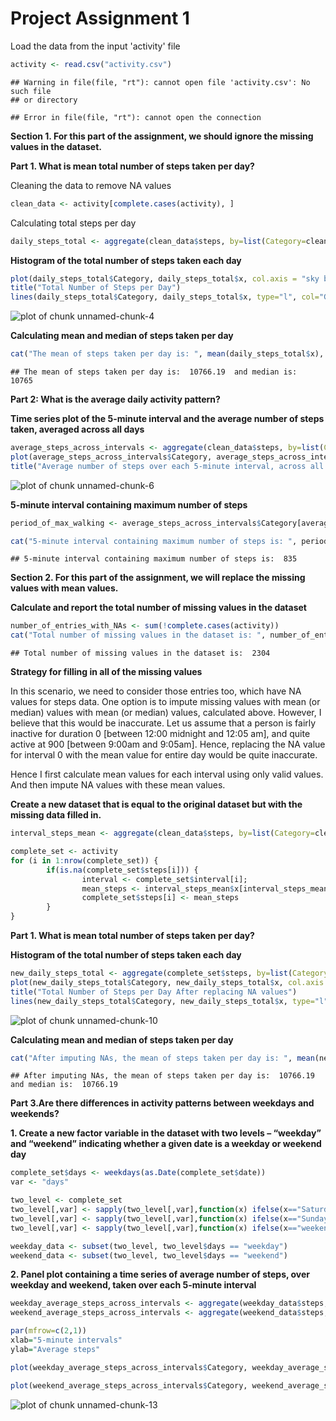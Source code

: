 Project Assignment 1
=========================

Load the data from the input 'activity' file


```r
activity <- read.csv("activity.csv")
```

```
## Warning in file(file, "rt"): cannot open file 'activity.csv': No such file
## or directory
```

```
## Error in file(file, "rt"): cannot open the connection
```

**Section 1. For this part of the assignment, we should ignore the missing values in the dataset.**

**Part 1. What is mean total number of steps taken per day?**

Cleaning the data to remove NA values


```r
clean_data <- activity[complete.cases(activity), ]
```

Calculating total steps per day


```r
daily_steps_total <- aggregate(clean_data$steps, by=list(Category=clean_data$date), FUN=sum)
```

**Histogram of the total number of steps taken each day**


```r
plot(daily_steps_total$Category, daily_steps_total$x, col.axis = "sky blue", xlab="Dates", ylab="Total steps")
title("Total Number of Steps per Day")
lines(daily_steps_total$Category, daily_steps_total$x, type="l", col="Green")
```

![plot of chunk unnamed-chunk-4](figure/unnamed-chunk-4-1.png) 

**Calculating mean and median of steps taken per day**


```r
cat("The mean of steps taken per day is: ", mean(daily_steps_total$x), " and median is: ", median(daily_steps_total$x), "\n")
```

```
## The mean of steps taken per day is:  10766.19  and median is:  10765
```

**Part 2: What is the average daily activity pattern?**

**Time series plot of the 5-minute interval and the average number of steps taken, averaged across all days**


```r
average_steps_across_intervals <- aggregate(clean_data$steps, by=list(Category=clean_data$interval), FUN=mean)
plot(average_steps_across_intervals$Category, average_steps_across_intervals$x, type="l", xlab="5-minute intervals", ylab="Average steps", col="Coral")
title("Average number of steps over each 5-minute interval, across all days")
```

![plot of chunk unnamed-chunk-6](figure/unnamed-chunk-6-1.png) 

**5-minute interval containing maximum number of steps**


```r
period_of_max_walking <- average_steps_across_intervals$Category[average_steps_across_intervals$x == max(average_steps_across_intervals$x)]

cat("5-minute interval containing maximum number of steps is: ", period_of_max_walking, "\n")
```

```
## 5-minute interval containing maximum number of steps is:  835
```

**Section 2. For this part of the assignment, we will replace the missing values with mean values.**

**Calculate and report the total number of missing values in the dataset**


```r
number_of_entries_with_NAs <- sum(!complete.cases(activity))
cat("Total number of missing values in the dataset is: ", number_of_entries_with_NAs, "\n")
```

```
## Total number of missing values in the dataset is:  2304
```

**Strategy for filling in all of the missing values**

In this scenario, we need to consider those entries too, which have NA values for steps data.
 One option is to impute missing values with mean (or median) values with mean (or median) values, calculated above.
 However, I believe that this would be inaccurate. Let us assume that a person is fairly inactive for duration 0 [between 12:00 midnight and 12:05 am], and quite active at 900 
 [between 9:00am and 9:05am]. Hence, replacing the NA value for interval 0 with the mean value for entire day would be quite inaccurate.
 
 Hence I first calculate mean values for each interval using only valid values. And then impute NA values with these mean values.

**Create a new dataset that is equal to the original dataset but with the missing data filled in.**


```r
interval_steps_mean <- aggregate(clean_data$steps, by=list(Category=clean_data$interval), FUN=mean)

complete_set <- activity
for (i in 1:nrow(complete_set)) {
        if(is.na(complete_set$steps[i])) {
                interval <- complete_set$interval[i];
                mean_steps <- interval_steps_mean$x[interval_steps_mean$Category==interval]
                complete_set$steps[i] <- mean_steps
        }
}
```

**Part 1. What is mean total number of steps taken per day?**

**Histogram of the total number of steps taken each day**


```r
new_daily_steps_total <- aggregate(complete_set$steps, by=list(Category=complete_set$date), FUN=sum)
plot(new_daily_steps_total$Category, new_daily_steps_total$x, col.axis = "sky blue", xlab="Dates", ylab="Total steps")
title("Total Number of Steps per Day After replacing NA values")
lines(new_daily_steps_total$Category, new_daily_steps_total$x, type="l", col="Green")
```

![plot of chunk unnamed-chunk-10](figure/unnamed-chunk-10-1.png) 

**Calculating mean and median of steps taken per day**


```r
cat("After imputing NAs, the mean of steps taken per day is: ", mean(new_daily_steps_total$x), " and median is: ", median(new_daily_steps_total$x), "\n")
```

```
## After imputing NAs, the mean of steps taken per day is:  10766.19  and median is:  10766.19
```

**Part 3.Are there differences in activity patterns between weekdays and weekends?**

**1. Create a new factor variable in the dataset with two levels – “weekday” and “weekend” indicating whether a given date is a weekday or weekend day**


```r
complete_set$days <- weekdays(as.Date(complete_set$date))
var <- "days"

two_level <- complete_set
two_level[,var] <- sapply(two_level[,var],function(x) ifelse(x=="Saturday","weekend",x))
two_level[,var] <- sapply(two_level[,var],function(x) ifelse(x=="Sunday","weekend",x))
two_level[,var] <- sapply(two_level[,var],function(x) ifelse(x=="weekend",x, "weekday"))

weekday_data <- subset(two_level, two_level$days == "weekday")
weekend_data <- subset(two_level, two_level$days == "weekend")
```

**2. Panel plot containing a time series of average number of steps, over weekday and weekend, taken over each 5-minute interval**


```r
weekday_average_steps_across_intervals <- aggregate(weekday_data$steps, by=list(Category=weekday_data$interval), FUN=mean)
weekend_average_steps_across_intervals <- aggregate(weekend_data$steps, by=list(Category=weekend_data$interval), FUN=mean)

par(mfrow=c(2,1))
xlab="5-minute intervals"
ylab="Average steps"

plot(weekday_average_steps_across_intervals$Category, weekday_average_steps_across_intervals$x, type="l", col = "blue", xlab=xlab, ylab=ylab, main="Average number of steps over Weekdays")

plot(weekend_average_steps_across_intervals$Category, weekend_average_steps_across_intervals$x, type="l", col = "blue", xlab=xlab, ylab=ylab, main="Average number of steps over Weekend")
```

![plot of chunk unnamed-chunk-13](figure/unnamed-chunk-13-1.png) 
